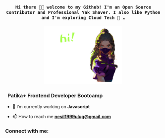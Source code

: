 <h4 align="center" color="green" ><samp> Hi there 👋🏾  welcome to my Github! I'm an Open Source Contributor and Professional Yak Shaver. I also like Python and I'm exploring Cloud Tech 🐍 ☁️ </samp></h4>

<p align="center">
  <img src="https://github.com/neslihan1999ulug/neslihan1999ulug/blob/main/neslihan.gif" width="50%" alt="Banner">
</p>
<h3 align="left">&nbsp; Patika+ Frontend Developer Bootcamp</h3>

- 🔭 I’m currently working on **Javascript**

- 📫 How to reach me **nesil1999ulug@gmail.com**

<h3 align="left">Connect with me:</h3>
